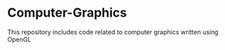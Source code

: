 # Computer-Graphics
This repository includes code related to computer graphics written using OpenGL
